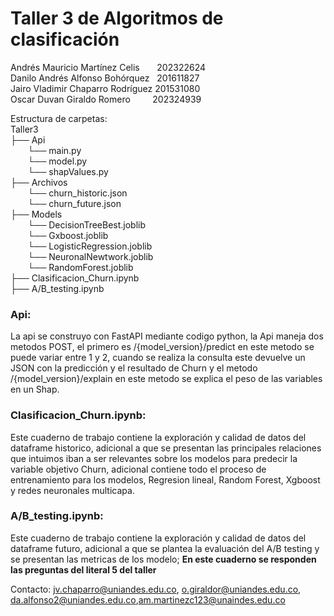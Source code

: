 # Taller 3 de Algoritmos de clasificación

Andrés Mauricio Martínez Celis &nbsp;  &nbsp; &nbsp;     202322624 <br>
Danilo Andrés Alfonso Bohórquez  &nbsp;      201611827 <br>
Jairo Vladimir Chaparro Rodríguez     201531080 <br>
Oscar Duvan Giraldo Romero  &nbsp; &nbsp;&nbsp; &nbsp;&nbsp;  202324939   <br>  

Estructura de carpetas:<br>
Taller3 <br>
├── Api<br>
&nbsp;&nbsp;&nbsp;&nbsp;&nbsp;&nbsp;&nbsp;└── main.py<br>
&nbsp;&nbsp;&nbsp;&nbsp;&nbsp;&nbsp;&nbsp;└── model.py<br>
&nbsp;&nbsp;&nbsp;&nbsp;&nbsp;&nbsp;&nbsp;└── shapValues.py<br>
├── Archivos<br>
&nbsp;&nbsp;&nbsp;&nbsp;&nbsp;&nbsp;&nbsp;└── churn_historic.json<br>
&nbsp;&nbsp;&nbsp;&nbsp;&nbsp;&nbsp;&nbsp;└── churn_future.json<br>
├── Models<br>
&nbsp;&nbsp;&nbsp;&nbsp;&nbsp;&nbsp;&nbsp;└── DecisionTreeBest.joblib<br>
&nbsp;&nbsp;&nbsp;&nbsp;&nbsp;&nbsp;&nbsp;└── Gxboost.joblib<br>
&nbsp;&nbsp;&nbsp;&nbsp;&nbsp;&nbsp;&nbsp;└── LogisticRegression.joblib<br>
&nbsp;&nbsp;&nbsp;&nbsp;&nbsp;&nbsp;&nbsp;└── NeuronalNewtwork.joblib<br>
&nbsp;&nbsp;&nbsp;&nbsp;&nbsp;&nbsp;&nbsp;└── RandomForest.joblib<br>
├── Clasificacion_Churn.ipynb<br>
├── A/B_testing.ipynb<br>

### Api:
La api se construyo con FastAPI mediante codigo python, la Api maneja dos metodos POST, el primero es /{model_version}/predict en este metodo se puede variar entre 1 y 2, cuando se realiza la consulta este devuelve un JSON con la predicción y el resultado de Churn y el metodo /{model_version}/explain en este metodo se explica el peso de las variables en un Shap.

### Clasificacion_Churn.ipynb:
Este cuaderno de trabajo contiene la exploración y calidad de datos del dataframe historico, adicional a que se presentan las principales relaciones que intuimos iban a ser relevantes sobre los modelos para predecir la variable objetivo Churn, adicional contiene todo el proceso de entrenamiento para los modelos, Regresion lineal, Random Forest, Xgboost y redes neuronales multicapa.

### A/B_testing.ipynb:
Este cuaderno de trabajo contiene la exploración y calidad de datos del dataframe futuro, adicional a que se plantea la evaluación del A/B testing y se presentan las metricas de los modelo; **En este cuaderno se responden las preguntas del literal 5 del taller**

Contacto: jv.chaparro@uniandes.edu.co, o.giraldor@uniandes.edu.co, da.alfonso2@uniandes.edu.co,am.martinezc123@unaindes.edu.co
